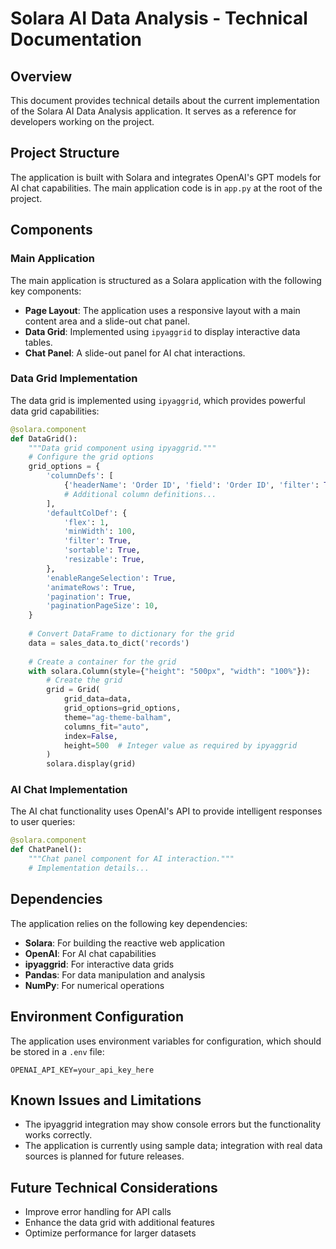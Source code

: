 # Solara AI Data Analysis - Technical Documentation

## Overview

This document provides technical details about the current implementation of the Solara AI Data Analysis application. It serves as a reference for developers working on the project.

## Project Structure

The application is built with Solara and integrates OpenAI's GPT models for AI chat capabilities. The main application code is in `app.py` at the root of the project.

## Components

### Main Application

The main application is structured as a Solara application with the following key components:

- **Page Layout**: The application uses a responsive layout with a main content area and a slide-out chat panel.
- **Data Grid**: Implemented using `ipyaggrid` to display interactive data tables.
- **Chat Panel**: A slide-out panel for AI chat interactions.

### Data Grid Implementation

The data grid is implemented using `ipyaggrid`, which provides powerful data grid capabilities:

```python
@solara.component
def DataGrid():
    """Data grid component using ipyaggrid."""
    # Configure the grid options
    grid_options = {
        'columnDefs': [
            {'headerName': 'Order ID', 'field': 'Order ID', 'filter': True, 'sortable': True},
            # Additional column definitions...
        ],
        'defaultColDef': {
            'flex': 1,
            'minWidth': 100,
            'filter': True,
            'sortable': True,
            'resizable': True,
        },
        'enableRangeSelection': True,
        'animateRows': True,
        'pagination': True,
        'paginationPageSize': 10,
    }
    
    # Convert DataFrame to dictionary for the grid
    data = sales_data.to_dict('records')
    
    # Create a container for the grid
    with solara.Column(style={"height": "500px", "width": "100%"}):
        # Create the grid
        grid = Grid(
            grid_data=data,
            grid_options=grid_options,
            theme="ag-theme-balham",
            columns_fit="auto",
            index=False,
            height=500  # Integer value as required by ipyaggrid
        )
        solara.display(grid)
```

### AI Chat Implementation

The AI chat functionality uses OpenAI's API to provide intelligent responses to user queries:

```python
@solara.component
def ChatPanel():
    """Chat panel component for AI interaction."""
    # Implementation details...
```

## Dependencies

The application relies on the following key dependencies:

- **Solara**: For building the reactive web application
- **OpenAI**: For AI chat capabilities
- **ipyaggrid**: For interactive data grids
- **Pandas**: For data manipulation and analysis
- **NumPy**: For numerical operations

## Environment Configuration

The application uses environment variables for configuration, which should be stored in a `.env` file:

```
OPENAI_API_KEY=your_api_key_here
```

## Known Issues and Limitations

- The ipyaggrid integration may show console errors but the functionality works correctly.
- The application is currently using sample data; integration with real data sources is planned for future releases.

## Future Technical Considerations

- Improve error handling for API calls
- Enhance the data grid with additional features
- Optimize performance for larger datasets
